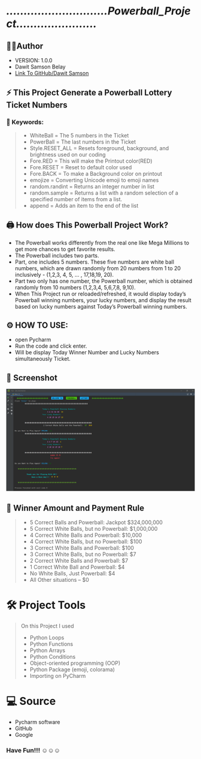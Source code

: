 # ***.............................Powerball_Project.......................***

## 👨‍💻Author 
- VERSION: 1.0.0
- Dawit Samson Belay
- [Link To GitHub/Dawit Samson](https://github.com/DawitSamson)


## **⚡ This Project Generate a Powerball Lottery Ticket Numbers**


### 🔑 Keywords:
>* WhiteBall = The 5 numbers in the Ticket
>* PowerBall = The last numbers in the Ticket
>* Style.RESET_ALL = Resets foreground, background, and brightness used on our coding 
>* Fore.RED = This will make the Printout color(RED) 
>* Fore.RESET = Reset to default color used 
>* Fore.BACK = To make a Background color on printout
>* emojize = Converting Unicode emoji to emoji names
>* random.randint = Returns an integer number in list
>* random.sample = Returns a list with a random selection of a specified number of items from a list.
>* append = Adds an item to the end of the list


## **🖨️ How does This Powerball Project Work?**
* The Powerball works differently from the real one like Mega Millions to get more chances to get favorite results. 
* The Powerball  includes two parts. 
* Part, one includes 5 numbers. These five numbers are white ball numbers, which are drawn randomly from 20 numbers from 1 to 20 inclusively - (1,2,3, 4, 5, … , 17,18,19, 20). 	
* Part two only has one number, the Powerball number, which is obtained randomly from 10 numbers (1,2,3,4, 5,6,7,8, 9,10).
* When This Project run or reloaded/refreshed, it would display today’s Powerball winning numbers, your lucky numbers, and display the result based on lucky numbers against Today’s Powerball winning numbers. 

## ⚙ HOW TO USE:

* open Pycharm 
* Run the code and click enter. 
* Will be display Today Winner Number and Lucky Numbers simultaneously Ticket.

## 📸 Screenshot
![img.png](img.png)

## 🤝 Winner Amount and Payment Rule
> - 5 Correct Balls and Powerball: Jackpot $324,000,000
>- 5 Correct White Balls, but no Powerball: $1,000,000
>- 4 Correct White Balls and Powerball: $10,000
>- 4 Correct White Balls, but no Powerball: $100
>- 3 Correct White Balls and Powerball: $100
>- 3 Correct White Balls, but no Powerball: $7
>- 2 Correct White Balls and Powerball: $7
>- 1 Correct White Ball and Powerball: $4
>- No White Balls, Just Powerball: $4
>- All Other situations – $0 


# 🛠️ Project Tools
>On this Project I used
>- Python Loops 
>- Python Functions
>- Python Arrays
>- Python Conditions
>- Object-oriented programming (OOP)
>- Python Package (emoji, colorama)
>- Importing on PyCharm

# 💻 Source
- Pycharm software
- GitHub 
- Google

### Have Fun!!! ☺️☺️☺️

